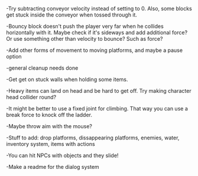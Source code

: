 -Try subtracting conveyor velocity instead of setting to 0. Also, some blocks get stuck inside the conveyor when tossed through it.

-Bouncy block doesn't push the player very far when he collides horizontally with it. Maybe check if it's sideways and add additional force? Or use something other than velocity to bounce? Such as force?

-Add other forms of movement to moving platforms, and maybe a pause option

-general cleanup needs done

-Get get on stuck walls when holding some items.

-Heavy items can land on head and be hard to get off. Try making character head collider round?

-It might be better to use a fixed joint for climbing. That way you can use a break force to knock off the ladder.

-Maybe throw aim with the mouse?

-Stuff to add: drop platforms, dissappearing platforms, enemies, water, inventory system, items with actions

-You can hit NPCs with objects and they slide!

-Make a readme for the dialog system